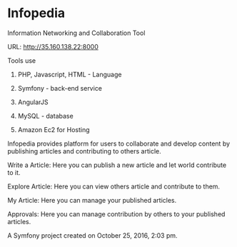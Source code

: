 Infopedia
============

Information Networking and Collaboration Tool

URL: 
http://35.160.138.22:8000

Tools use

1) PHP, Javascript, HTML - Language

2) Symfony - back-end service

3) AngularJS

4) MySQL - database

5) Amazon Ec2 for Hosting


Infopedia provides platform for users to collaborate and develop content by publishing articles and contributing to others article.


Write a Article: Here you can publish a new article and let world contribute to it.

Explore Article: Here you can view others article and contribute to them.

My Article: Here you can manage your published articles.

Approvals: Here you can manage contribution by others to your published articles.

A Symfony project created on October 25, 2016, 2:03 pm.
